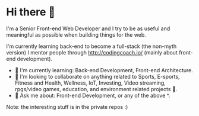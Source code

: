 # Hi there 👋

I'm a Senior Front-end Web Developer and I try to be as useful and meaningful as possible when building things for the web.

I'm currently learning back-end to become a full-stack (the non-myth version)
I mentor people through http://codingcoach.io/ (mainly about front-end development).

- 🌱 I'm currently learning: Back-end Development, Front-end Architecture.
- 👯 I'm looking to collaborate on anything related to Sports, E-sports, Fitness and Health, Wellness, IoT, Investing, Video streaming, rpgs/video games, education, and environment related projects 🌳.
- 💬 Ask me about: Front-end Development, or any of the above ^.

Note: the interesting stuff is in the private repos :)
